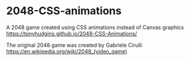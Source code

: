 # 2048-CSS-animations
A 2048 game created using CSS animations instead of Canvas graphics  
https://tonyhudgins.github.io/2048-CSS-Animations/

The original 2048 game was created by Gabriele Cirulli  
https://en.wikipedia.org/wiki/2048_(video_game)

